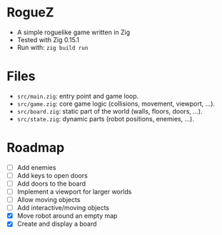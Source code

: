 # RogueZ

- A simple roguelike game written in Zig
- Tested with Zig 0.15.1
- Run with: `zig build run`

# Files

- `src/main.zig`: entry point and game loop.
- `src/game.zig`: core game logic (collisions, movement, viewport, ...).
- `src/board.zig`: static part of the world (walls, floors, doors, ...).
- `src/state.zig`: dynamic parts (robot positions, enemies, ...).

# Roadmap

- [ ] Add enemies
- [ ] Add keys to open doors
- [ ] Add doors to the board
- [ ] Implement a viewport for larger worlds
- [ ] Allow moving objects
- [ ] Add interactive/moving objects
- [x] Move robot around an empty map
- [x] Create and display a board
